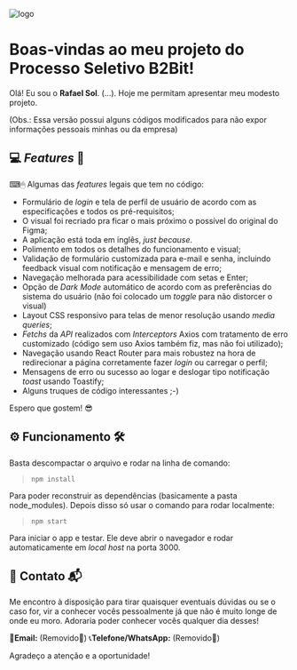 ![logo](https://i.imgur.com/hsTuEdg.png)
# Boas-vindas ao meu projeto do Processo Seletivo B2Bit!

Olá! Eu sou o **Rafael Sol**. (...). Hoje me permitam apresentar meu modesto projeto.

(Obs.: Essa versão possui alguns códigos modificados para não expor informações pessoais minhas ou da empresa)

## 💻 *Features* 📝

⌨🖱 Algumas das *features* legais que tem no código:

 - Formulário de *login* e tela de perfil de usuário de acordo com as
   especificações e todos os pré-requisitos;
 - O visual foi recriado pra ficar o mais próximo o possível do original do Figma;
 - A aplicação está toda em inglês, *just because*.
 - Polimento em todos os detalhes do funcionamento e visual;
 - Validação de formulário customizada para e-mail e senha,
   incluindo feedback visual com notificação e mensagem de erro;
  - Navegação melhorada para acessibilidade com setas e Enter;
  - Opção de *Dark Mode* automático de acordo com as preferências do sistema do usuário (não foi colocado um *toggle* para não distorcer o visual)
  - Layout CSS responsivo para telas de menor resolução usando *media queries*;
  - *Fetchs* da *API* realizados com *Interceptors* Axios com tratamento de erro customizado (código sem uso Axios também fiz, mas não foi utilizado);
  - Navegação usando React Router para mais robustez na hora de redirecionar a página corretamente fazer *login* ou carregar o perfil;
  - Mensagens de erro ou sucesso ao logar e deslogar tipo notificação *toast* usando Toastify;
  - Alguns truques de código interessantes ;-)

Espero que gostem! 😎

## ⚙ Funcionamento 🛠

Basta descompactar o arquivo e rodar na linha de comando:

> `npm install`

Para poder reconstruir as dependências (basicamente a pasta node_modules). Depois disso só usar o comando para rodar localmente:

> `npm start`

Para iniciar o app e testar. Ele deve abrir o navegador e rodar automaticamente em *local host* na porta 3000.

## 📱 Contato 📬

Me encontro à disposição para tirar quaisquer eventuais dúvidas ou se o caso for, vir a conhecer vocês pessoalmente já que não é muito longe de onde eu moro. Adoraria poder conhecer vocês qualquer dia desses!

📧**Email:** (Removido🤖)
📞**Telefone/WhatsApp:** (Removido🤖)

Agradeço a atenção e a oportunidade!

